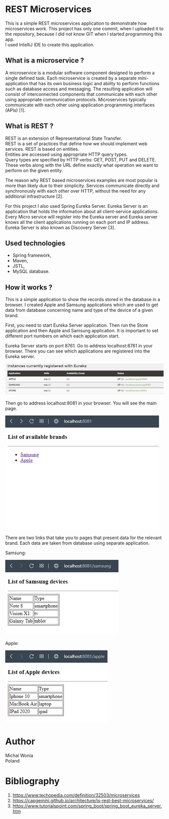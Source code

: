 # REST Microservices
This is a simple REST microservices application to demonstrate how microservices work.
This project has only one commit, when I uploaded it to the repository, because I did not know GIT when I started programming this app.  <br/>
I used IntelliJ IDE to create this application.

## What is a microservice ?
A microservice is a modular software component designed to perform a single defined task.
Each microservice is created by a separate mini-application that has its own business logic
and ability to perform functions such as database access and messaging. 
The resulting application will consist of interconnected components 
that communicate with each other using appropriate communication protocols.
Microservices typically communicate with each other using application programming interfaces (APIs) [1].

## What is REST ?
REST is an extension of Representational State Transfer. <br/>
REST is a set of practices that define how we should implement web services. REST is based on entities. <br/>
Entities are accessed using appropriate HTTP query types. <br/>
Query types are specified by HTTP verbs: GET, POST, PUT and DELETE. <br/>
These verbs along with the URL define exactly what operation we want to perform on the given entity. <br/>

The reason why REST based microservices examples are most popular is more than likely due to their simplicity. 
Services communicate directly and synchronously with each other over HTTP, without the need for any additional infrastructure [2].

For this project I also used Spring Eureka Server.
Eureka Server is an application that holds the information about all client-service applications.
Every Micro service will register into the Eureka server and Eureka server knows 
all the client applications running on each port and IP address.
Eureka Server is also known as Discovery Server [3].

## Used technologies
- Spring framework,
- Maven,
- JSTL,
- MySQL database.

## How it works ?
This is a simple application to show the records stored in the database in a browser. 
I created Apple and Samsung applications which are used to get data from database 
concerning name and type of the device of a given brand. 

First, you need to start Eureka Server application. 
Then run the Store application and then Apple and Samsung application.
It is important to set different port numbers on which each application start.

Eureka Server starts on port 8761. Go to address localhost:8761 in your browser. There you can see 
which applications are registered into the Eureka server.

<img src="readmeImages/eureka_server.png">

Then go to address localhost:8081 in your browser. You will see the main page.

<img src="readmeImages/microservices_store.png">

There are two links that take you to pages that present data for the relevant brand.
Each data are taken from database using separate application.

Samsung:

<img src="readmeImages/microservices_samsung.png">

Apple:

<img src="readmeImages/microservices_apple.png">

# Author
Michal Wonia </br>
Poland

# Bibliography
1. https://www.techopedia.com/definition/32503/microservices
2. https://capgemini.github.io/architecture/is-rest-best-microservices/
3. https://www.tutorialspoint.com/spring_boot/spring_boot_eureka_server.htm
